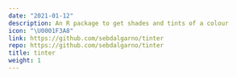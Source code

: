```yaml
---
date: "2021-01-12"
description: An R package to get shades and tints of a colour
icon: "\U0001F3A8"
link: https://github.com/sebdalgarno/tinter
repo: https://github.com/sebdalgarno/tinter
title: tinter 
weight: 1
---
```


